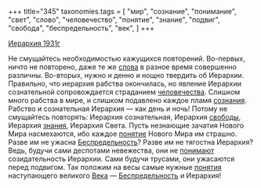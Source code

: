 +++
title="345"
taxonomies.tags = [
 "мир",
 "сознание",
 "понимание",
 "свет",
 "слово",
 "человечество",
 "понятие",
 "знание",
 "подвиг",
 "свобода",
 "беспредельность",
 "век",
]
+++

[Иерархия 1931г](/agni/1931)

Не смущайтесь необходимостью кажущихся повторений. Во-первых, ничто не повторено, даже те же [слова](/tags/слово) в разное время совершенно различны. Во-вторых, нужно и денно и нощно твердить об Иерархии. Правильно, что иерархия рабства окончилась, но явление Иерархии сознательной сопровождается страданием [человечества](/tags/человечество). Слишком много рабства в мире, и слишком подавлено каждое пламя [сознания](/tags/сознание). Рабство и сознательная Иерархия — как день и ночь! Потому не смущайтесь повторять: Иерархия сознательная, Иерархия [свободы](/tags/свобода), Иерархия [знания](/tags/[знание](/tags/знание)), Иерархия Света. Пусть незнающие зачатия Нового Мира насмехаются, ибо каждое [понятие](/tags/понятие) Нового Мира им страшно. Разве им не ужасна [Беспредельность](/tags/беспредельность)? Разве им не тягостна Иерархия? Ведь, будучи сами деспотами невежества, они не [понимают](/tags/понимание) созидательность Иерархии. Сами будучи трусами, они ужасаются перед подвигом. Так положим на весы самые нужные [понятия](/tags/понятие) наступающего великого [Века](/tags/век) — [Беспредельность](/tags/беспредельность) и Иерархия!   

